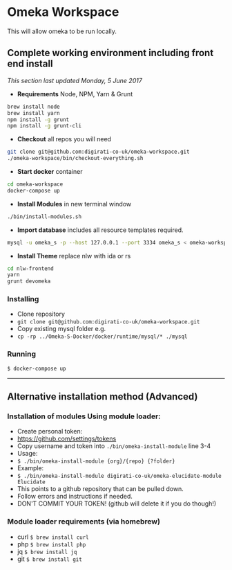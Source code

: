 # Omeka Workspace
This will allow omeka to be run locally.



## Complete working environment including front end install

*This section last updated Monday, 5 June 2017*

* **Requirements** Node, NPM, Yarn & Grunt

```sh
brew install node
brew install yarn
npm install -g grunt
npm install -g grunt-cli
```

* **Checkout** all repos you will need

```sh
git clone git@github.com:digirati-co-uk/omeka-workspace.git
./omeka-workspace/bin/checkout-everything.sh
```

* **Start docker** container

```sh
cd omeka-workspace
docker-compose up
```

* **Install Modules** in new terminal window 

```sh
./bin/install-modules.sh
```

* **Import database** includes all resource templates required.

```sh
mysql -u omeka_s -p --host 127.0.0.1 --port 3334 omeka_s < omeka-workspace/database/quickstart-database.sql
```

* **Install Theme** replace nlw with ida or rs

```sh
cd nlw-frontend
yarn
grunt devomeka
```



### Installing
- Clone repository
- `git clone git@github.com:digirati-co-uk/omeka-workspace.git`
- Copy existing mysql folder e.g.
- `cp -rp ../Omeka-S-Docker/docker/runtime/mysql/* ./mysql`

### Running
```bash
$ docker-compose up
```

---


## Alternative installation method (Advanced)


### Installation of modules Using module loader:
- Create personal token:
- https://github.com/settings/tokens
- Copy username and token into `./bin/omeka-install-module` line 3-4
- Usage:
- `$ ./bin/omeka-install-module {org}/{repo} {?folder}`
- Example:
- `$ ./bin/omeka-install-module digirati-co-uk/omeka-elucidate-module Elucidate`
- This points to a github repository that can be pulled down.
- Follow errors and instructions if needed.
- DON'T COMMIT YOUR TOKEN! (github will delete it if you do though!)

### Module loader requirements (via homebrew)
- curl `$ brew install curl`
- php `$ brew install php`
- jq `$ brew install jq`
- git `$ brew install git`
